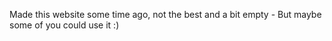 Made this website some time ago, not the best and a bit empty - But maybe some of you could use it :)

